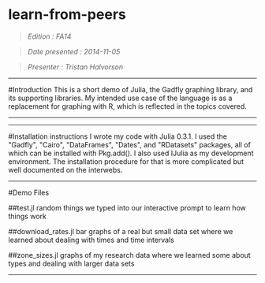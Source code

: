 learn-from-peers
================

>*Edition			: FA14*

>*Date presented 	: 2014-11-05*

>*Presenter			: Tristan Halvorson*

***

#Introduction
This is a short demo of Julia, the Gadfly graphing library, and its supporting libraries.  My intended use case of the language is as a replacement for graphing with R, which is reflected in the topics covered.
***

***
#Installation instructions
I wrote my code with Julia 0.3.1.  I used the "Gadfly", "Cairo", "DataFrames", "Dates", and "RDatasets" packages, all of which can be installed with Pkg.add().  I also used IJulia as my development environment.  The installation procedure for that is more complicated but well documented on the interwebs.
***

#Demo Files

##test.jl
random things we typed into our interactive prompt to learn how things work

##download_rates.jl
bar graphs of a real but small data set where we learned about dealing with times and time intervals

##zone_sizes.jl
graphs of my research data where we learned some about types and dealing with larger data sets
***
